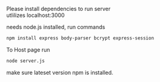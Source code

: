 Please install dependencies to run server  
utlilizes localhost:3000 

needs node.js installed, run commands  
```bash
npm install express body-parser bcrypt express-session

```
To Host page run  
```bash
node server.js
```  
make sure lateset version npm is installed.


